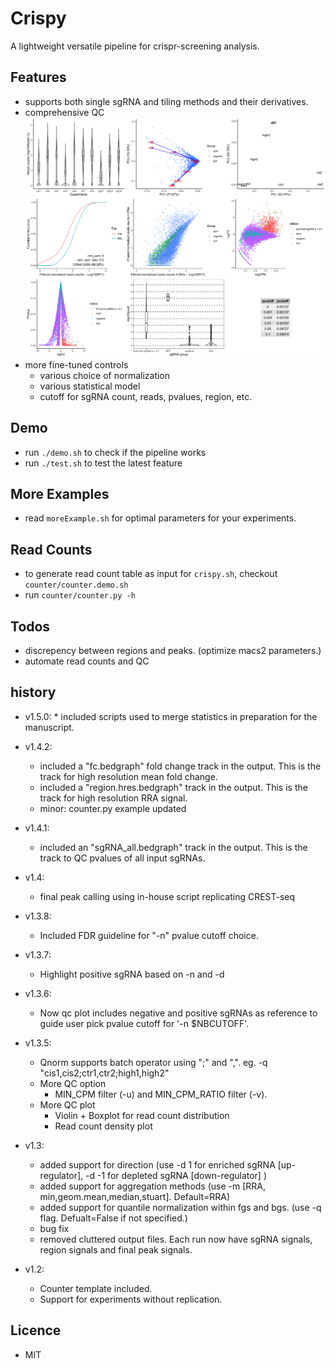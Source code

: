 # Crispy
A lightweight versatile pipeline for crispr-screening analysis.

## Features
* supports both single sgRNA and tiling methods and their derivatives. 
* comprehensive QC
![QC plot](https://github.com/MichaelMW/crispy/blob/master/results.demo/cis_loose.qc.png "QC plot")
* more fine-tuned controls
	* various choice of normalization
	* various statistical model
	* cutoff for sgRNA count, reads, pvalues, region, etc. 

## Demo

* run `./demo.sh` to check if the pipeline works
* run `./test.sh` to test the latest feature

## More Examples
* read `moreExample.sh` for optimal parameters for your experiments. 

## Read Counts
* to generate read count table as input for `crispy.sh`, checkout `counter/counter.demo.sh`
* run `counter/counter.py -h`

## Todos
* discrepency between regions and peaks. (optimize macs2 parameters.)
* automate read counts and QC

## history
* v1.5.0:
        * included scripts used to merge statistics in preparation for the manuscript. 
* v1.4.2:
	* included a "fc.bedgraph" fold change track in the output. This is the track for high resolution mean fold change.
	* included a "region.hres.bedgraph" track in the output. This is the track for high resolution RRA signal.
	* minor: counter.py example updated
* v1.4.1:
	* included an "sgRNA_all.bedgraph" track in the output. This is the track to QC pvalues of all input sgRNAs.
* v1.4:
 	* final peak calling using in-house script replicating CREST-seq
* v1.3.8:
 	* Included FDR guideline for "-n" pvalue cutoff choice. 
* v1.3.7:
	* Highlight positive sgRNA based on -n and -d		
* v1.3.6:
	* Now qc plot includes negative and positive sgRNAs as reference to guide user pick pvalue cutoff for '-n $NBCUTOFF'.

* v1.3.5:
	* Qnorm supports batch operator using ";" and ",". eg. -q "cis1,cis2;ctr1,ctr2;high1,high2"
	* More QC option
		* MIN_CPM filter (-u) and MIN_CPM_RATIO filter (-v). 
	* More QC plot
		* Violin + Boxplot for read count distribution
		* Read count density plot

* v1.3:
	* added support for direction (use -d 1 for enriched sgRNA [up-regulator], -d -1 for depleted sgRNA [down-regulator] )
	* added support for aggregation methods (use -m [RRA, min,geom.mean,median,stuart]. Default=RRA)
	* added support for quantile normalization within fgs and bgs. (use -q flag. Defualt=False if not specified.)
	* bug fix
	* removed cluttered output files. Each run now have sgRNA signals, region signals and final peak signals. 

* v1.2:
	* Counter template included. 
	* Support for experiments without replication.


## Licence
* MIT
